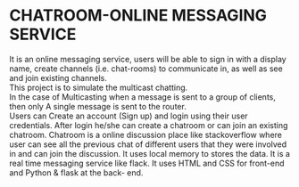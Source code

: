 # CHATROOM-ONLINE MESSAGING SERVICE
It is an online messaging service, users will be able to sign in with a display name, create channels (i.e. chat-rooms) to communicate in, as well as see and join existing channels.  
This project is to simulate the multicast chatting.  
In the case of Multicasting when a message is sent to a group of clients, then only A single message is sent to the
router.  
Users can Create an account (Sign up) and login using their user credentials.
After login he/she can create a chatroom or can join an existing chatroom.
Chatroom is a online discussion place like stackoverflow where user can see all the previous chat of different users that they were involved in and can join the discussion.
It uses local memory to stores the data.
It is a real time messaging service like flack.
It uses HTML and CSS for front-end and Python & flask at the back-
end.  
